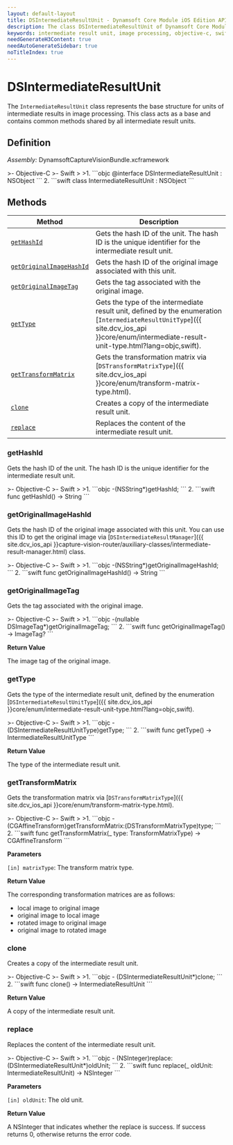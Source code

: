 ```yaml
---
layout: default-layout
title: DSIntermediateResultUnit - Dynamsoft Core Module iOS Edition API Reference
description: The class DSIntermediateResultUnit of Dynamsoft Core Module represents an intermediate result unit used in image processing, which is an abstract base class with multiple subclasses.
keywords: intermediate result unit, image processing, objective-c, swift
needGenerateH3Content: true
needAutoGenerateSidebar: true
noTitleIndex: true
---
```


# DSIntermediateResultUnit

The `IntermediateResultUnit` class represents the base structure for units of intermediate results in image processing. This class acts as a base and contains common methods shared by all intermediate result units.

## Definition

*Assembly:* DynamsoftCaptureVisionBundle.xcframework

<div class="sample-code-prefix"></div>
>- Objective-C
>- Swift
>
>1. 
```objc
@interface DSIntermediateResultUnit : NSObject
```
2. 
```swift
class IntermediateResultUnit : NSObject
```

## Methods

| Method | Description |
|------- |-------------|
| [`getHashId`](#gethashid) | Gets the hash ID of the unit. The hash ID is the unique identifier for the intermediate result unit. |
| [`getOriginalImageHashId`](#getoriginalimagehashid) | Gets the hash ID of the original image associated with this unit. |
| [`getOriginalImageTag`](#getoriginalimagetag) | Gets the tag associated with the original image. |
| [`getType`](#gettype) | Gets the type of the intermediate result unit, defined by the enumeration [`IntermediateResultUnitType`]({{ site.dcv_ios_api }}core/enum/intermediate-result-unit-type.html?lang=objc,swift). |
| [`getTransformMatrix`](#gettransformmatrix) | Gets the transformation matrix via [`DSTransformMatrixType`]({{ site.dcv_ios_api }}core/enum/transform-matrix-type.html). |
| [`clone`](#clone) | Creates a copy of the intermediate result unit. |
| [`replace`](#replace) | Replaces the content of the intermediate result unit. |

### getHashId

Gets the hash ID of the unit. The hash ID is the unique identifier for the intermediate result unit.

<div class="sample-code-prefix"></div>
>- Objective-C
>- Swift
>
>1. 
```objc
-(NSString*)getHashId;
```
2. 
```swift
func getHashId() -> String
```

### getOriginalImageHashId

Gets the hash ID of the original image associated with this unit. You can use this ID to get the original image via [`DSIntermediateResultManager`]({{ site.dcv_ios_api }}capture-vision-router/auxiliary-classes/intermediate-result-manager.html) class.

<div class="sample-code-prefix"></div>
>- Objective-C
>- Swift
>
>1. 
```objc
-(NSString*)getOriginalImageHashId;
```
2. 
```swift
func getOriginalImageHashId() -> String
```

### getOriginalImageTag

Gets the tag associated with the original image.

<div class="sample-code-prefix"></div>
>- Objective-C
>- Swift
>
>1. 
```objc
-(nullable DSImageTag*)getOriginalImageTag;
```
2. 
```swift
func getOriginalImageTag() -> ImageTag?
```

**Return Value**

The image tag of the original image.

### getType

Gets the type of the intermediate result unit, defined by the enumeration [`DSIntermediateResultUnitType`]({{ site.dcv_ios_api }}core/enum/intermediate-result-unit-type.html?lang=objc,swift).

<div class="sample-code-prefix"></div>
>- Objective-C
>- Swift
>
>1. 
```objc
-(DSIntermediateResultUnitType)getType;
```
2. 
```swift
func getType() -> IntermediateResultUnitType
```

**Return Value**

The type of the intermediate result unit.

### getTransformMatrix

Gets the transformation matrix via [`DSTransformMatrixType`]({{ site.dcv_ios_api }}core/enum/transform-matrix-type.html).

<div class="sample-code-prefix"></div>
>- Objective-C
>- Swift
>
>1. 
```objc
-(CGAffineTransform)getTransformMatrix:(DSTransformMatrixType)type;
```
2. 
```swift
func getTransformMatrix(_ type: TransformMatrixType) -> CGAffineTransform
```

**Parameters**

`[in] matrixType`: The transform matrix type.

**Return Value**

The corresponding transformation matrices are as follows:

- local image to original image
- original image to local image
- rotated image to original image
- original image to rotated image

### clone

Creates a copy of the intermediate result unit.

<div class="sample-code-prefix"></div>
>- Objective-C
>- Swift
>
>1. 
```objc
- (DSIntermediateResultUnit*)clone;
```
2. 
```swift
func clone() -> IntermediateResultUnit
```

**Return Value**

A copy of the intermediate result unit.

### replace

Replaces the content of the intermediate result unit.

<div class="sample-code-prefix"></div>
>- Objective-C
>- Swift
>
>1. 
```objc
- (NSInteger)replace:(DSIntermediateResultUnit*)oldUnit;
```
2. 
```swift
func replace(_ oldUnit: IntermediateResultUnit) -> NSInteger
```

**Parameters**

`[in] oldUnit`: The old unit.

**Return Value**

A NSInteger that indicates whether the replace is success. If success returns 0, otherwise returns the error code.
